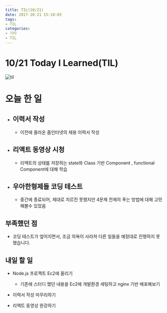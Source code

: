 ```yaml
---
title: TIL(10/21)
date: 2017-10-21 15:10:03
tags:
- TIL
categories:
- 기타
- TIL
---
```


# **10/21 Today I Learned(TIL)**

![til](/images/til/til.jpg)

# 오늘 한 일

- ## 이력서 작성

  - 이전에 올라온 줌인터넷의 채용 이력서 작성

- ## 리액트 동영상 시청

  - 리액트의 상태를 저장하는 state와 Class 기반 Component , functional Component에 대해 학습

- ## 우아한형제들 코딩 테스트

  - 중간에 종료되어, 제대로 치르진 못했지만 4문제 전체의 푸는 방법에 대해 고민해볼수 있었음


## 부족했던 점

- 코딩 테스트가 엎어지면서, 조금 의욕이 사라져 다른 일들을 예정대로 진행하지 못했습니다.

## 내일 할 일

- Node.js 프로젝트 Ec2에 올리기

  - 기존에 스터디 했던 내용을 Ec2에 개발환경 세팅하고 nginx 기반 배포해보기
  

- 이력서 작성 마무리하기

- 리액트 동영상 완강하기
